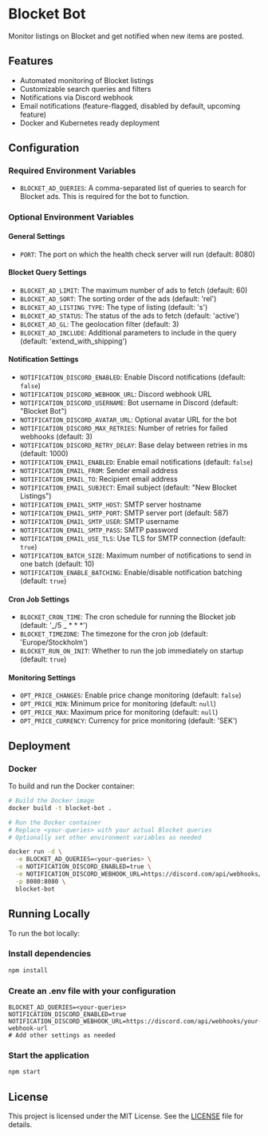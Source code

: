 # Blocket Bot

Monitor listings on Blocket and get notified when new items are posted.

## Features

- Automated monitoring of Blocket listings
- Customizable search queries and filters
- Notifications via Discord webhook
- Email notifications (feature-flagged, disabled by default, upcoming feature)
- Docker and Kubernetes ready deployment

## Configuration

### Required Environment Variables

- `BLOCKET_AD_QUERIES`: A comma-separated list of queries to search for Blocket ads. This is required for the bot to function.

### Optional Environment Variables

#### General Settings

- `PORT`: The port on which the health check server will run (default: 8080)

#### Blocket Query Settings

- `BLOCKET_AD_LIMIT`: The maximum number of ads to fetch (default: 60)
- `BLOCKET_AD_SORT`: The sorting order of the ads (default: 'rel')
- `BLOCKET_AD_LISTING_TYPE`: The type of listing (default: 's')
- `BLOCKET_AD_STATUS`: The status of the ads to fetch (default: 'active')
- `BLOCKET_AD_GL`: The geolocation filter (default: 3)
- `BLOCKET_AD_INCLUDE`: Additional parameters to include in the query (default: 'extend_with_shipping')

#### Notification Settings

- `NOTIFICATION_DISCORD_ENABLED`: Enable Discord notifications (default: `false`)
- `NOTIFICATION_DISCORD_WEBHOOK_URL`: Discord webhook URL
- `NOTIFICATION_DISCORD_USERNAME`: Bot username in Discord (default: "Blocket Bot")
- `NOTIFICATION_DISCORD_AVATAR_URL`: Optional avatar URL for the bot
- `NOTIFICATION_DISCORD_MAX_RETRIES`: Number of retries for failed webhooks (default: 3)
- `NOTIFICATION_DISCORD_RETRY_DELAY`: Base delay between retries in ms (default: 1000)
- `NOTIFICATION_EMAIL_ENABLED`: Enable email notifications (default: `false`)
- `NOTIFICATION_EMAIL_FROM`: Sender email address
- `NOTIFICATION_EMAIL_TO`: Recipient email address
- `NOTIFICATION_EMAIL_SUBJECT`: Email subject (default: "New Blocket Listings")
- `NOTIFICATION_EMAIL_SMTP_HOST`: SMTP server hostname
- `NOTIFICATION_EMAIL_SMTP_PORT`: SMTP server port (default: 587)
- `NOTIFICATION_EMAIL_SMTP_USER`: SMTP username
- `NOTIFICATION_EMAIL_SMTP_PASS`: SMTP password
- `NOTIFICATION_EMAIL_USE_TLS`: Use TLS for SMTP connection (default: `true`)
- `NOTIFICATION_BATCH_SIZE`: Maximum number of notifications to send in one batch (default: 10)
- `NOTIFICATION_ENABLE_BATCHING`: Enable/disable notification batching (default: `true`)

#### Cron Job Settings

- `BLOCKET_CRON_TIME`: The cron schedule for running the Blocket job (default: '_/5 _ \* \* \*')
- `BLOCKET_TIMEZONE`: The timezone for the cron job (default: 'Europe/Stockholm')
- `BLOCKET_RUN_ON_INIT`: Whether to run the job immediately on startup (default: `true`)

#### Monitoring Settings

- `OPT_PRICE_CHANGES`: Enable price change monitoring (default: `false`)
- `OPT_PRICE_MIN`: Minimum price for monitoring (default: `null`)
- `OPT_PRICE_MAX`: Maximum price for monitoring (default: `null`)
- `OPT_PRICE_CURRENCY`: Currency for price monitoring (default: 'SEK')

## Deployment

### Docker

To build and run the Docker container:

```bash
# Build the Docker image
docker build -t blocket-bot .

# Run the Docker container
# Replace <your-queries> with your actual Blocket queries
# Optionally set other environment variables as needed

docker run -d \
  -e BLOCKET_AD_QUERIES=<your-queries> \
  -e NOTIFICATION_DISCORD_ENABLED=true \
  -e NOTIFICATION_DISCORD_WEBHOOK_URL=https://discord.com/api/webhooks/your-webhook-url \
  -p 8080:8080 \
  blocket-bot
```

## Running Locally

To run the bot locally:

### Install dependencies

```bash
npm install
```

### Create an .env file with your configuration

```env
BLOCKET_AD_QUERIES=<your-queries>
NOTIFICATION_DISCORD_ENABLED=true
NOTIFICATION_DISCORD_WEBHOOK_URL=https://discord.com/api/webhooks/your-webhook-url
# Add other settings as needed
```

### Start the application

```bash
npm start
```

## License

This project is licensed under the MIT License. See the [LICENSE](LICENSE) file for details.
